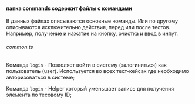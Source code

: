 #### папка commands содержит файлы с командами

В данных файлах описываются основные команды. Или по другому описываются исключительно действия, перед или после тестов.
Например, получение и нажатие на кнопку, очистка и ввод в инпут.

###### common.ts

Команда `login` - Позволяет войти в систему (залогиниться) как пользователь (user).
Используется во всех тест-кейсах где необходимо авторизоваться в системе;

Команда `login` - Helper который уменьшает запись для получения элемента по тесовому ID;
